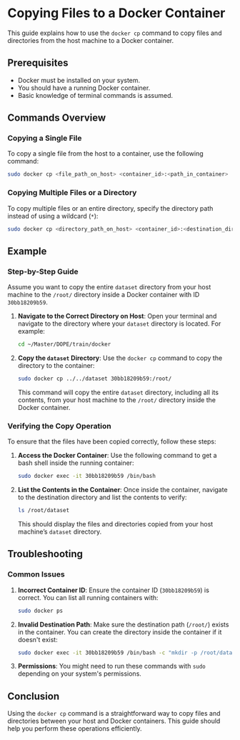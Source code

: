 # Copying Files to a Docker Container

This guide explains how to use the `docker cp` command to copy files and directories from the host machine to a Docker container.

## Prerequisites

- Docker must be installed on your system.
- You should have a running Docker container.
- Basic knowledge of terminal commands is assumed.

## Commands Overview

### Copying a Single File

To copy a single file from the host to a container, use the following command:

```sh
sudo docker cp <file_path_on_host> <container_id>:<path_in_container>
```

### Copying Multiple Files or a Directory

To copy multiple files or an entire directory, specify the directory path instead of using a wildcard (`*`):

```sh
sudo docker cp <directory_path_on_host> <container_id>:<destination_directory_in_container>
```

## Example

### Step-by-Step Guide

Assume you want to copy the entire `dataset` directory from your host machine to the `/root/` directory inside a Docker container with ID `30bb18209b59`.

1. **Navigate to the Correct Directory on Host**:
   Open your terminal and navigate to the directory where your `dataset` directory is located. For example:

   ```sh
   cd ~/Master/DOPE/train/docker
   ```

2. **Copy the `dataset` Directory**:
   Use the `docker cp` command to copy the directory to the container:

   ```sh
   sudo docker cp ../../dataset 30bb18209b59:/root/
   ```

   This command will copy the entire `dataset` directory, including all its contents, from your host machine to the `/root/` directory inside the Docker container.

### Verifying the Copy Operation

To ensure that the files have been copied correctly, follow these steps:

1. **Access the Docker Container**:
   Use the following command to get a bash shell inside the running container:

   ```sh
   sudo docker exec -it 30bb18209b59 /bin/bash
   ```

2. **List the Contents in the Container**:
   Once inside the container, navigate to the destination directory and list the contents to verify:

   ```sh
   ls /root/dataset
   ```

   This should display the files and directories copied from your host machine’s `dataset` directory.

## Troubleshooting

### Common Issues

1. **Incorrect Container ID**:
   Ensure the container ID (`30bb18209b59`) is correct. You can list all running containers with:

   ```sh
   sudo docker ps
   ```

2. **Invalid Destination Path**:
   Make sure the destination path (`/root/`) exists in the container. You can create the directory inside the container if it doesn't exist:

   ```sh
   sudo docker exec -it 30bb18209b59 /bin/bash -c "mkdir -p /root/dataset"
   ```

3. **Permissions**:
   You might need to run these commands with `sudo` depending on your system's permissions.

## Conclusion

Using the `docker cp` command is a straightforward way to copy files and directories between your host and Docker containers. This guide should help you perform these operations efficiently.